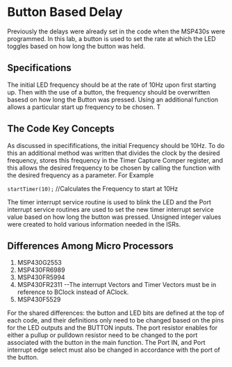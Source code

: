 # Button Based Delay
Previously the delays were already set in the code when the MSP430s were programmed. In this lab, a button is used to set the rate at which the LED toggles based on how long the button was held. 

## Specifications
The initial LED frequency should be at the rate of 10Hz upon first starting up. Then with the use of a button, the frequency should be overwritten basesd on how long the Button was pressed. Using an additional function allows a particular start up frequency to be chosen. T

## The Code Key Concepts
As discussed in specififications, the initial Frequency should be 10Hz. To do this an additional method was written that divides the clock by the desired frequency, stores this frequency in the Timer Capture Comper register, and this allows the desired frequency to be chosen by calling the function with the desired frequency as a parameter. For Example

``` startTimer(10); ```   //Calculates the Frequency to start at 10Hz

The timer interrupt service routine is used to blink the LED and the Port interrupt service routines are used to set the new timer interrupt service value based on how long the button was pressed. Unsigned integer values were created to hold various information needed in the ISRs. 

## Differences Among Micro Processors
1. MSP430G2553    
2. MSP430FR6989
3. MSP430FR5994
4. MSP430FR2311   --The interrupt Vectors and Timer Vectors must be in reference to BClock instead of AClock.
5. MSP430F5529

For the shared differences: the button and LED bits are defined at the top of each code, and their definitions only need to be changed based on the pins for the LED outputs and the BUTTON inputs. The port resistor enables for either a pullup or pulldown resistor need to be changed to the port associated with the button in the main function. The Port IN, and Port interrupt edge select must also be changed in accordance with the port of the button.


